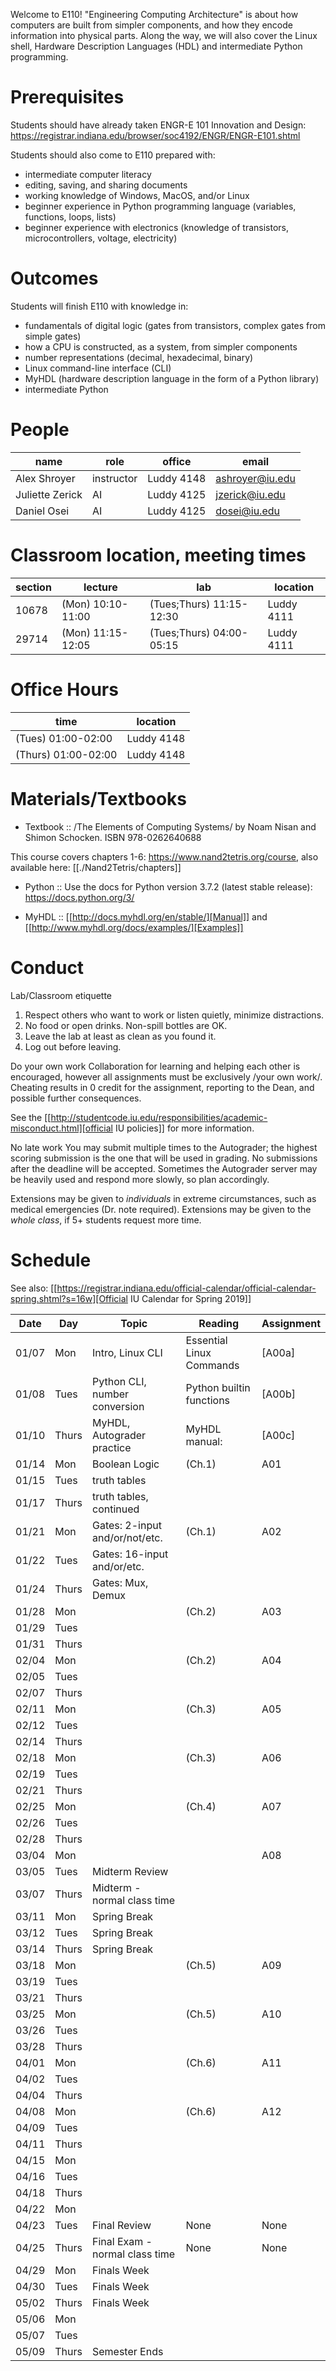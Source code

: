 Welcome to E110!  "Engineering Computing Architecture" is about how computers are built from simpler components, and how they encode information into physical parts.  Along the way, we will also cover the Linux shell, Hardware Description Languages (HDL) and intermediate Python programming.

# Prerequisites
Students should have already taken ENGR-E 101 Innovation and Design: https://registrar.indiana.edu/browser/soc4192/ENGR/ENGR-E101.shtml

Students should also come to E110 prepared with:
- intermediate computer literacy
- editing, saving, and sharing documents
- working knowledge of Windows, MacOS, and/or Linux
- beginner experience in Python programming language (variables, functions, loops, lists)
- beginner experience with electronics (knowledge of transistors, microcontrollers, voltage, electricity)

# Outcomes
Students will finish E110 with knowledge in:
- fundamentals of digital logic (gates from transistors, complex gates from simple gates)
- how a CPU is constructed, as a system, from simpler components
- number representations (decimal, hexadecimal, binary)
- Linux command-line interface (CLI)
- MyHDL (hardware description language in the form of a Python library)
- intermediate Python

# People
| name            | role       | office     | email           |
|-----------------|------------|------------|-----------------|
| Alex Shroyer    | instructor | Luddy 4148 | ashroyer@iu.edu |
| Juliette Zerick | AI         | Luddy 4125 | jzerick@iu.edu  |
| Daniel Osei     | AI         | Luddy 4125 | dosei@iu.edu    |

# Classroom location, meeting times
| section | lecture           | lab                      | location   |
|---------|-------------------|--------------------------|------------|
|   10678 | (Mon) 10:10-11:00 | (Tues;Thurs) 11:15-12:30 | Luddy 4111 |
|   29714 | (Mon) 11:15-12:05 | (Tues;Thurs) 04:00-05:15 | Luddy 4111 |

# Office Hours
| time                | location   |
|---------------------|------------|
| (Tues) 01:00-02:00  | Luddy 4148 |
| (Thurs) 01:00-02:00 | Luddy 4148 |

# Materials/Textbooks
- Textbook ::
/The Elements of Computing Systems/ by Noam Nisan and Shimon Schocken. ISBN 978-0262640688

This course covers chapters 1-6: https://www.nand2tetris.org/course, also available here: [[./Nand2Tetris/chapters]]

- Python ::
Use the docs for Python version 3.7.2 (latest stable release): https://docs.python.org/3/

- MyHDL ::
[[http://docs.myhdl.org/en/stable/][Manual]] and [[http://www.myhdl.org/docs/examples/][Examples]]

# Conduct
Lab/Classroom etiquette

1. Respect others who want to work or listen quietly, minimize distractions.
2. No food or open drinks.  Non-spill bottles are OK.
3. Leave the lab at least as clean as you found it.
4. Log out before leaving.

Do your own work
Collaboration for learning and helping each other is encouraged, however all assignments must be exclusively /your own work/.  Cheating results in 0 credit for the assignment, reporting to the Dean, and possible further consequences.

See the [[http://studentcode.iu.edu/responsibilities/academic-misconduct.html][official IU policies]] for more information.

No late work
You may submit multiple times to the Autograder; the highest scoring submission is the one that will be used in grading. No submissions after the deadline will be accepted. Sometimes the Autograder server may be heavily used and respond more slowly, so plan accordingly.

Extensions may be given to *individuals* in extreme circumstances, such as medical emergencies (Dr. note required). Extensions may be given to the *whole class*, if 5+ students request more time.

# Schedule
See also: [[https://registrar.indiana.edu/official-calendar/official-calendar-spring.shtml?s=16w][Official IU Calendar for Spring 2019]]
 <!-- Python interpreter: REPL and CLI usage -->
 <!-- Linux Command-Line Interface (CLI): execute a program with arguments,  -->
 <!-- write a program that takes arguments. -->
 <!-- Digital Inputs and Outputs - valid designs, fan-in, fan-out, electrical characteristics -->


| Date  | Day   | Topic                          | Reading                  | Assignment |
|-------|-------|--------------------------------|--------------------------|------------|
| 01/07 | Mon   | Intro, Linux CLI               | Essential Linux Commands | [A00a]     |
| 01/08 | Tues  | Python CLI, number conversion  | Python builtin functions | [A00b]     |
| 01/10 | Thurs | MyHDL, Autograder practice     | MyHDL manual:            | [A00c]     |
| 01/14 | Mon   | Boolean Logic                  | (Ch.1)                   | A01        |
| 01/15 | Tues  | truth tables                   |                          |            |
| 01/17 | Thurs | truth tables, continued        |                          |            |
| 01/21 | Mon   | Gates: 2-input and/or/not/etc. | (Ch.1)                   | A02        |
| 01/22 | Tues  | Gates: 16-input and/or/etc.    |                          |            |
| 01/24 | Thurs | Gates: Mux, Demux              |                          |            |
| 01/28 | Mon   |                                | (Ch.2)                   | A03        |
| 01/29 | Tues  |                                |                          |            |
| 01/31 | Thurs |                                |                          |            |
| 02/04 | Mon   |                                | (Ch.2)                   | A04        |
| 02/05 | Tues  |                                |                          |            |
| 02/07 | Thurs |                                |                          |            |
| 02/11 | Mon   |                                | (Ch.3)                   | A05        |
| 02/12 | Tues  |                                |                          |            |
| 02/14 | Thurs |                                |                          |            |
| 02/18 | Mon   |                                | (Ch.3)                   | A06        |
| 02/19 | Tues  |                                |                          |            |
| 02/21 | Thurs |                                |                          |            |
| 02/25 | Mon   |                                | (Ch.4)                   | A07        |
| 02/26 | Tues  |                                |                          |            |
| 02/28 | Thurs |                                |                          |            |
| 03/04 | Mon   |                                |                          | A08        |
| 03/05 | Tues  | Midterm Review                 |                          |            |
| 03/07 | Thurs | Midterm - normal class time    |                          |            |
| 03/11 | Mon   | Spring Break                   |                          |            |
| 03/12 | Tues  | Spring Break                   |                          |            |
| 03/14 | Thurs | Spring Break                   |                          |            |
| 03/18 | Mon   |                                | (Ch.5)                   | A09        |
| 03/19 | Tues  |                                |                          |            |
| 03/21 | Thurs |                                |                          |            |
| 03/25 | Mon   |                                | (Ch.5)                   | A10        |
| 03/26 | Tues  |                                |                          |            |
| 03/28 | Thurs |                                |                          |            |
| 04/01 | Mon   |                                | (Ch.6)                   | A11        |
| 04/02 | Tues  |                                |                          |            |
| 04/04 | Thurs |                                |                          |            |
| 04/08 | Mon   |                                | (Ch.6)                   | A12        |
| 04/09 | Tues  |                                |                          |            |
| 04/11 | Thurs |                                |                          |            |
| 04/15 | Mon   |                                |                          |            |
| 04/16 | Tues  |                                |                          |            |
| 04/18 | Thurs |                                |                          |            |
| 04/22 | Mon   |                                |                          |            |
| 04/23 | Tues  | Final Review                   | None                     | None       |
| 04/25 | Thurs | Final Exam - normal class time | None                     | None       |
| 04/29 | Mon   | Finals Week                    |                          |            |
| 04/30 | Tues  | Finals Week                    |                          |            |
| 05/02 | Thurs | Finals Week                    |                          |            |
| 05/06 | Mon   |                                |                          |            |
| 05/07 | Tues  |                                |                          |            |
| 05/09 | Thurs | Semester Ends                  |                          |            |

[cli]: https://beebom.com/essential-linux-commands/
[python_int]: https://docs.python.org/3/library/functions.html#int
